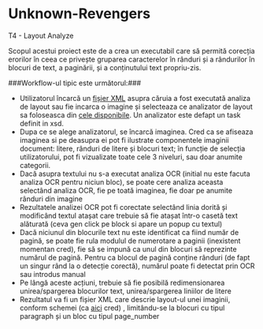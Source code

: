 Unknown-Revengers
=================

T4 - Layout Analyze

Scopul acestui proiect este de a crea un executabil care să permită corecția erorilor în ceea ce privește gruparea caracterelor în rânduri și a rândurilor în blocuri de text, a paginării, și a conținutului text propriu-zis.

###Workflow-ul tipic este următorul:###

- Utilizatorul încarcă un <a href="input/input.xml">fișier XML</a> asupra căruia a fost executată analiza de layout sau fie incarca o imagine și selecteaza ce analizator de layout sa foloseasca din <a href="execs/xml_schemas/mock_layout.xsd">cele disponibile</a>. Un analizator este defapt un task definit in xsd. 
- Dupa ce se alege analizatorul, se încarcă imaginea. Cred ca se afiseaza imaginea si pe deasupra ei pot fi ilustrate componentele imaginii document: litere, rânduri de litere și blocuri text; în funcție de selecția utilizatorului, pot fi vizualizate toate cele 3 niveluri, sau doar anumite categorii.
- Dacă asupra textului nu s-a executat analiza OCR (initial nu este facuta analiza OCR pentru niciun bloc), se poate cere analiza aceasta selectând analiza OCR, fie pe toată imaginea, fie doar pe anumite rânduri din imagine
- Rezultatele analizei OCR pot fi corectate selectând linia dorită și modificând textul atașat care trebuie să fie atașat într-o casetă text alăturată (ceva gen click pe block si apare un popup cu textul)
- Dacă niciunul din blocurile text nu este identificat ca fiind număr de pagină, se poate fie rula modulul de numerotare a paginii (inexistent momentan cred), fie să se impună ca unul din blocuri să reprezinte numărul de pagină. Pentru ca blocul de pagină conține rânduri (de fapt un singur rând la o detecție corectă), numărul poate fi detectat prin OCR sau introdus manual
- Pe lângă aceste acțiuni, trebuie să fie posibilă redimensionarea unirea/spargerea blocurilor text, unirea/spargerea liniilor de litere
- Rezultatul va fi un fișier XML care descrie layout-ul unei imaginii, conform schemei (ca <a href="input/input.xml">aici</a> cred) , limitându-se la blocuri cu tipul paragraph și un bloc cu tipul page_number